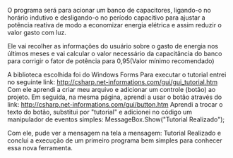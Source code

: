 O programa será para acionar um banco de capacitores, ligando-o no horário indutivo e desligando-o no período capacitivo para ajustar a potência reativa de modo a economizar energia elétrica e assim reduzir o valor gasto com luz. 

Ele vai recolher as informações do usuário sobre o gasto de energia nos últimos meses e vai calcular o valor necessário da capacitância do banco para corrigir o fator de potência para 0,95(Valor mínimo recomendado) 

A biblioteca escolhida foi do Windows Forms
Para executar o tutorial entrei no seguinte link:
http://csharp.net-informations.com/gui/gui_tutorial.htm
Com ele aprendi a criar meu arquivo e adicionar um controle (botão) ao projeto. 
Em seguida, na mesma página, aprendi a usar o botão através do link:
http://csharp.net-informations.com/gui/button.htm
Aprendi a trocar o texto do botão, substitui por "tutorial" e adicionei no código um manipulador de eventos simples:
MessageBox.Show("Tutorial Realizado");

Com ele, pude ver a mensagem na tela a mensagem: Tutorial Realizado e conclui a execução de um primeiro programa bem simples para conhecer essa nova ferramenta.

